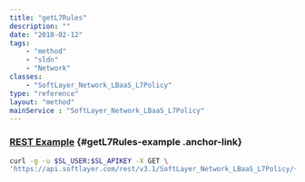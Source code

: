 ```yaml
---
title: "getL7Rules"
description: ""
date: "2018-02-12"
tags:
    - "method"
    - "sldn"
    - "Network"
classes:
    - "SoftLayer_Network_LBaaS_L7Policy"
type: "reference"
layout: "method"
mainService : "SoftLayer_Network_LBaaS_L7Policy"
---
```


### [REST Example](#getL7Rules-example) <a href="/article/rest/"><i class="fas fa-question"></i></a> {#getL7Rules-example .anchor-link} 
```bash
curl -g -u $SL_USER:$SL_APIKEY -X GET \
'https://api.softlayer.com/rest/v3.1/SoftLayer_Network_LBaaS_L7Policy/{SoftLayer_Network_LBaaS_L7PolicyID}/getL7Rules'
```

